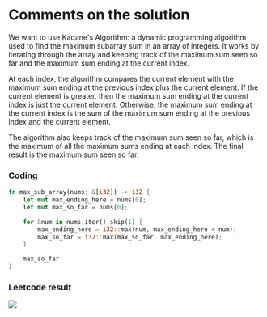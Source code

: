 # Comments on the solution

We want to use Kadane's Algorithm: a dynamic programming algorithm used to find the maximum subarray sum in an array of integers. It works by iterating through the array and keeping track of the maximum sum seen so far and the maximum sum ending at the current index.

At each index, the algorithm compares the current element with the maximum sum ending at the previous index plus the current element. If the current element is greater, then the maximum sum ending at the current index is just the current element. Otherwise, the maximum sum ending at the current index is the sum of the maximum sum ending at the previous index and the current element.

The algorithm also keeps track of the maximum sum seen so far, which is the maximum of all the maximum sums ending at each index. The final result is the maximum sum seen so far.


### Coding
```rust
fn max_sub_array(nums: &[i32]) -> i32 {
    let mut max_ending_here = nums[0];
    let mut max_so_far = nums[0];

    for &num in nums.iter().skip(1) {
        max_ending_here = i32::max(num, max_ending_here + num);
        max_so_far = i32::max(max_so_far, max_ending_here);
    }

    max_so_far
}
```
### Leetcode result

![](https://i.imgur.com/enTIFEs.png)
